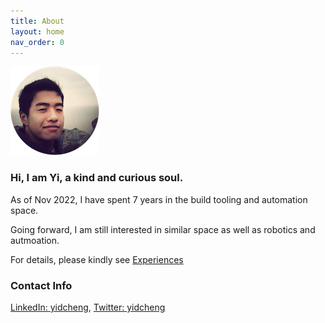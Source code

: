 ```yaml
---
title: About
layout: home
nav_order: 0
---
```

![](resources/profile-circular.png)

### Hi, I am Yi, a kind and curious soul.

As of Nov 2022, I have spent 7 years in the build tooling and automation space.

Going forward, I am still interested in similar space as well as robotics and autmoation.

For details, please kindly see [Experiences](/pages/experiences)

### Contact Info

[LinkedIn: yidcheng](https://www.linkedin.com/in/yidcheng/), [Twitter: yidcheng](https://twitter.com/yidcheng/)

